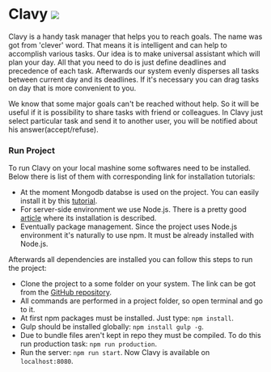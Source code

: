 # Clavy [![](https://travis-ci.org/atomiomi/clavy.svg?branch=master)](https://travis-ci.org/atomiomi/clavy/builds)

Clavy is a handy task manager that helps you to reach goals. The name was got from 'clever' word. That means it is intelligent and can help to accomplish various tasks. Our idea is to make universal assistant which will plan your day. All that you need to do is just define deadlines and precedence of each task. Afterwards our system evenly disperses all tasks between current day and its deadlines. If it's necessary you can drag tasks on day that is more convenient to you.

We know that some major goals can't be reached without help. So it will be useful if it is possibility to share tasks with friend or colleagues. In Clavy just select particular task and send it to another user, you will be notified about his answer(accept/refuse).

### Run Project
To run Clavy on your local mashine some softwares need to be installed. Below there is list of them with  corresponding link for installation tutorials:
* At the moment Mongodb databse is used on the project. You can easily install it by this [tutorial](http://docs.mongodb.org/manual/installation/). 
* For server-side environment we use Node.js. There is a pretty good [article](https://docs.npmjs.com/getting-started/installing-node) where its installation is described.
* Eventually package management. Since the project uses Node.js environment it's naturally to use npm. It must be already installed with Node.js.

Afterwards all dependencies are installed you can follow this steps to run the project:
* Clone the project to a some folder on your system. The link can be got from the [GitHub repository](https://github.com/atomiomi/clavy).
* All commands are performed in a project folder, so open terminal and go to it.
* At first npm packages must be installed. Just type: `npm install`.
* Gulp should be installed globally: `npm install gulp -g`.
* Due to bundle files aren't kept in repo they must be compiled. To do this run production task: `npm run production`.
* Run the server: `npm run start`. Now Clavy is available on `localhost:8080`.

